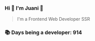 ### Hi 👋 I&#39;m Juani 🦁

> I&#39;m a Frontend Web Developer SSR

### 📚 Days being a developer: 914
